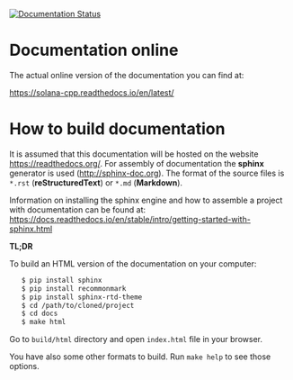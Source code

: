 [![Documentation Status](https://readthedocs.org/projects/solana-cpp/badge/?version=latest)](https://solana-cpp.readthedocs.io/en/latest/?badge=latest)

# Documentation online

The actual online version of the documentation you can find at:

https://solana-cpp.readthedocs.io/en/latest/

# How to build documentation

It is assumed that this documentation will be hosted on the website https://readthedocs.org/.
For assembly of documentation the **sphinx** generator is used (http://sphinx-doc.org).
The format of the source files is `*.rst` (**reStructuredText**) or `*.md` (**Markdown**).

Information on installing the sphinx engine and how to assemble a project with documentation can be found at:
https://docs.readthedocs.io/en/stable/intro/getting-started-with-sphinx.html


**TL;DR**

To build an HTML version of the documentation on your computer:

```sh
   $ pip install sphinx
   $ pip install recommonmark
   $ pip install sphinx-rtd-theme
   $ cd /path/to/cloned/project
   $ cd docs
   $ make html
```

Go to `build/html` directory and open `index.html` file in your browser.

You have also some other formats to build. Run `make help` to see those options.
